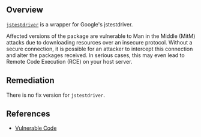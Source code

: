 ## Overview
[`jstestdriver`](https://www.npmjs.com/package/jstestdriver) is a wrapper for Google's jstestdriver.

Affected versions of the package are vulnerable to Man in the Middle (MitM) attacks due to downloading resources over an insecure protocol. Without a secure connection, it is possible for an attacker to intercept this connection and alter the packages received. In serious cases, this may even lead to Remote Code Execution (RCE) on your host server.

## Remediation
There is no fix version for `jstestdriver`.

## References
- [Vulnerable Code](https://github.com/rlayte/jstestdriver-wrapper/blob/master/package.json#L11)
